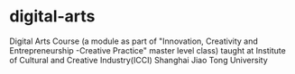 # digital-arts
Digital Arts Course (a module as part of "Innovation, Creativity and Entrepreneurship -Creative Practice" master level class) taught at Institute of Cultural and Creative Industry(ICCI) Shanghai Jiao Tong University
